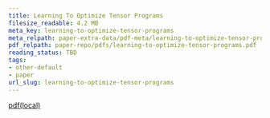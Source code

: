 ```yaml
---
title: Learning To Optimize Tensor Programs
filesize_readable: 4.2 MB
meta_key: learning-to-optimize-tensor-programs
meta_relpath: paper-extra-data/pdf-meta/learning-to-optimize-tensor-programs.yaml
pdf_relpath: paper-repo/pdfs/learning-to-optimize-tensor-programs.pdf
reading_status: TBD
tags:
- other-default
- paper
url_slug: learning-to-optimize-tensor-programs
---
```


[pdf(local)](../../paper-repo/pdfs/learning-to-optimize-tensor-programs.pdf)
